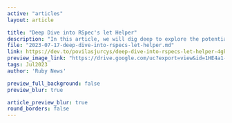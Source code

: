 ```yaml
---
active: "articles"
layout: article

title: "Deep Dive into RSpec's let Helper"
description: "In this article, we will dig deep to explore the potential of the let helper and it's friendly neighbors let! and subject."
file: "2023-07-17-deep-dive-into-rspecs-let-helper.md"
link: https://dev.to/povilasjurcys/deep-dive-into-rspecs-let-helper-4gkk
preview_image_link: "https://drive.google.com/uc?export=view&id=1HE4a1-sqT1kUVI4MmjQ4cZtVESe-KvkC"
tags: Jul2023
author: 'Ruby News'

preview_full_background: false
preview_blur: true

article_preview_blur: true
round_borders: false
---
```


